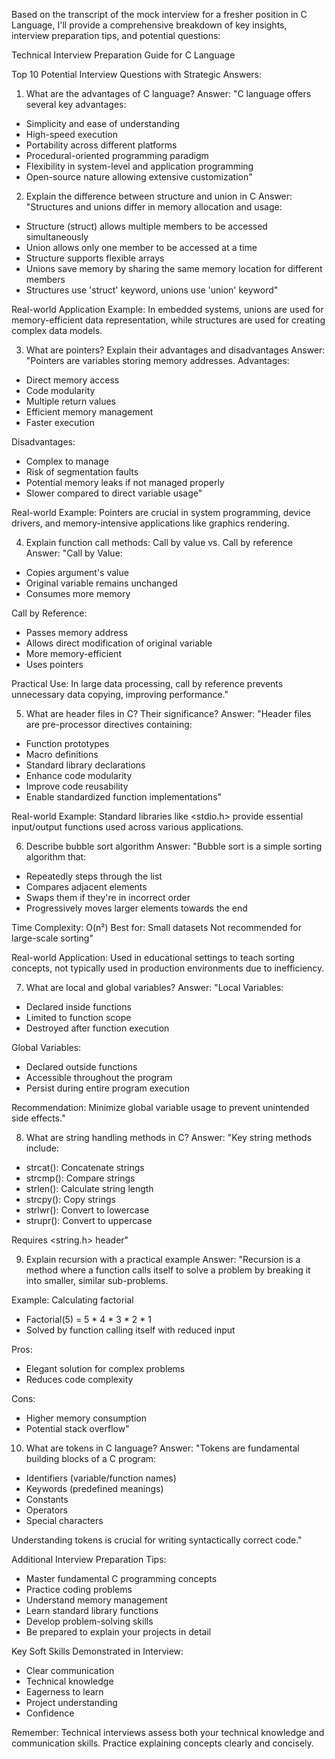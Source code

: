 Based on the transcript of the mock interview for a fresher position in C Language, I'll provide a comprehensive breakdown of key insights, interview preparation tips, and potential questions:

Technical Interview Preparation Guide for C Language

Top 10 Potential Interview Questions with Strategic Answers:

1. What are the advantages of C language?
Answer: "C language offers several key advantages:
- Simplicity and ease of understanding
- High-speed execution
- Portability across different platforms
- Procedural-oriented programming paradigm
- Flexibility in system-level and application programming
- Open-source nature allowing extensive customization"

2. Explain the difference between structure and union in C
Answer: "Structures and unions differ in memory allocation and usage:
- Structure (struct) allows multiple members to be accessed simultaneously
- Union allows only one member to be accessed at a time
- Structure supports flexible arrays
- Unions save memory by sharing the same memory location for different members
- Structures use 'struct' keyword, unions use 'union' keyword"

Real-world Application Example: In embedded systems, unions are used for memory-efficient data representation, while structures are used for creating complex data models.

3. What are pointers? Explain their advantages and disadvantages
Answer: "Pointers are variables storing memory addresses. 
Advantages:
- Direct memory access
- Code modularity
- Multiple return values
- Efficient memory management
- Faster execution

Disadvantages:
- Complex to manage
- Risk of segmentation faults
- Potential memory leaks if not managed properly
- Slower compared to direct variable usage"

Real-world Example: Pointers are crucial in system programming, device drivers, and memory-intensive applications like graphics rendering.

4. Explain function call methods: Call by value vs. Call by reference
Answer: "Call by Value:
- Copies argument's value
- Original variable remains unchanged
- Consumes more memory

Call by Reference:
- Passes memory address
- Allows direct modification of original variable
- More memory-efficient
- Uses pointers

Practical Use: In large data processing, call by reference prevents unnecessary data copying, improving performance."

5. What are header files in C? Their significance?
Answer: "Header files are pre-processor directives containing:
- Function prototypes
- Macro definitions
- Standard library declarations
- Enhance code modularity
- Improve code reusability
- Enable standardized function implementations"

Real-world Example: Standard libraries like <stdio.h> provide essential input/output functions used across various applications.

6. Describe bubble sort algorithm
Answer: "Bubble sort is a simple sorting algorithm that:
- Repeatedly steps through the list
- Compares adjacent elements
- Swaps them if they're in incorrect order
- Progressively moves larger elements towards the end

Time Complexity: O(n²)
Best for: Small datasets
Not recommended for large-scale sorting"

Real-world Application: Used in educational settings to teach sorting concepts, not typically used in production environments due to inefficiency.

7. What are local and global variables?
Answer: "Local Variables:
- Declared inside functions
- Limited to function scope
- Destroyed after function execution

Global Variables:
- Declared outside functions
- Accessible throughout the program
- Persist during entire program execution

Recommendation: Minimize global variable usage to prevent unintended side effects."

8. What are string handling methods in C?
Answer: "Key string methods include:
- strcat(): Concatenate strings
- strcmp(): Compare strings
- strlen(): Calculate string length
- strcpy(): Copy strings
- strlwr(): Convert to lowercase
- strupr(): Convert to uppercase

Requires <string.h> header"

9. Explain recursion with a practical example
Answer: "Recursion is a method where a function calls itself to solve a problem by breaking it into smaller, similar sub-problems.

Example: Calculating factorial
- Factorial(5) = 5 * 4 * 3 * 2 * 1
- Solved by function calling itself with reduced input

Pros:
- Elegant solution for complex problems
- Reduces code complexity

Cons:
- Higher memory consumption
- Potential stack overflow"

10. What are tokens in C language?
Answer: "Tokens are fundamental building blocks of a C program:
- Identifiers (variable/function names)
- Keywords (predefined meanings)
- Constants
- Operators
- Special characters

Understanding tokens is crucial for writing syntactically correct code."

Additional Interview Preparation Tips:
- Master fundamental C programming concepts
- Practice coding problems
- Understand memory management
- Learn standard library functions
- Develop problem-solving skills
- Be prepared to explain your projects in detail

Key Soft Skills Demonstrated in Interview:
- Clear communication
- Technical knowledge
- Eagerness to learn
- Project understanding
- Confidence

Remember: Technical interviews assess both your technical knowledge and communication skills. Practice explaining concepts clearly and concisely.
